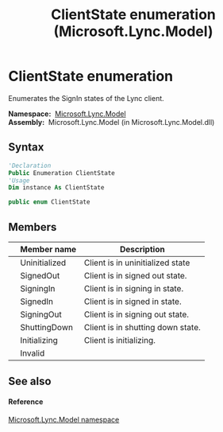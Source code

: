 ﻿---
title: ClientState enumeration (Microsoft.Lync.Model)
TOCTitle: ClientState enumeration
ms:assetid: T:Microsoft.Lync.Model.ClientState_DI_3_UC_OCS14MrefLyncWPF
ms:mtpsurl: https://msdn.microsoft.com/en-us/library/microsoft.lync.model.clientstate_di_3_uc_ocs14mreflyncwpf(v=office.15)
ms:contentKeyID: 48594389
ms.date: 07/28/2014
mtps_version: v=office.15
f1_keywords:
- Microsoft.Lync.Model.ClientState
- Microsoft.Lync.Model.ClientState.Initializing
- Microsoft.Lync.Model.ClientState.SigningOut
- Microsoft.Lync.Model.ClientState.SignedIn
- Microsoft.Lync.Model.ClientState.Invalid
- Microsoft.Lync.Model.ClientState.Uninitialized
- Microsoft.Lync.Model.ClientState.SignedOut
- Microsoft.Lync.Model.ClientState.ShuttingDown
- Microsoft.Lync.Model.ClientState.SigningIn
dev_langs:
- CSharp
- JScript
- VB
- other
---

# ClientState enumeration

Enumerates the SignIn states of the Lync client.

**Namespace:**  [Microsoft.Lync.Model](microsoft-lync-model-namespace_2.md)  
**Assembly:**  Microsoft.Lync.Model (in Microsoft.Lync.Model.dll)

## Syntax

``` vb
'Declaration
Public Enumeration ClientState
'Usage
Dim instance As ClientState
```

``` csharp
public enum ClientState
```

## Members

<table>
<thead>
<tr class="header">
<th></th>
<th>Member name</th>
<th>Description</th>
</tr>
</thead>
<tbody>
<tr class="odd">
<td></td>
<td>Uninitialized</td>
<td>Client is in uninitialized state</td>
</tr>
<tr class="even">
<td></td>
<td>SignedOut</td>
<td>Client is in signed out state.</td>
</tr>
<tr class="odd">
<td></td>
<td>SigningIn</td>
<td>Client is in signing in state.</td>
</tr>
<tr class="even">
<td></td>
<td>SignedIn</td>
<td>Client is in signed in state.</td>
</tr>
<tr class="odd">
<td></td>
<td>SigningOut</td>
<td>Client is in signing out state.</td>
</tr>
<tr class="even">
<td></td>
<td>ShuttingDown</td>
<td>Client is in shutting down state.</td>
</tr>
<tr class="odd">
<td></td>
<td>Initializing</td>
<td>Client is initializing.</td>
</tr>
<tr class="even">
<td></td>
<td>Invalid</td>
<td></td>
</tr>
</tbody>
</table>


## See also

#### Reference

[Microsoft.Lync.Model namespace](microsoft-lync-model-namespace_2.md)

